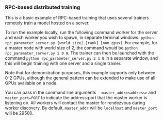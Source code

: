 ### RPC-based distributed training

This is a basic example of RPC-based training that uses several trainers remotely train a model hosted on a server. 

To run the example locally, run the following command worker for the server and each worker you wish to spawn, in separate terminal windows:
`python rpc_parameter_server.py [world_size] [rank] [num_gpus]`. For example, for a master node with world size of 2, the command would be `python rpc_parameter_server.py 2 0 0`. The trainer can then be launched with the command `python rpc_parameter_server.py 2 1 0` in a separate window, and this will begin training with one server and a single trainer.

Note that for demonstration purposes, this example supports only between 0-2 GPUs, although the general pattern can be extended to make use of all GPUs available on a node.

You can pass in the command line arguments `--master_addr=<address>` and `master_port=PORT` to indicate the address:port that the master worker is listening on. All workers will contact the master for rendezvous during worker discovery. By default, `master_addr` will be `localhost` and `master_port` will be 29500.
